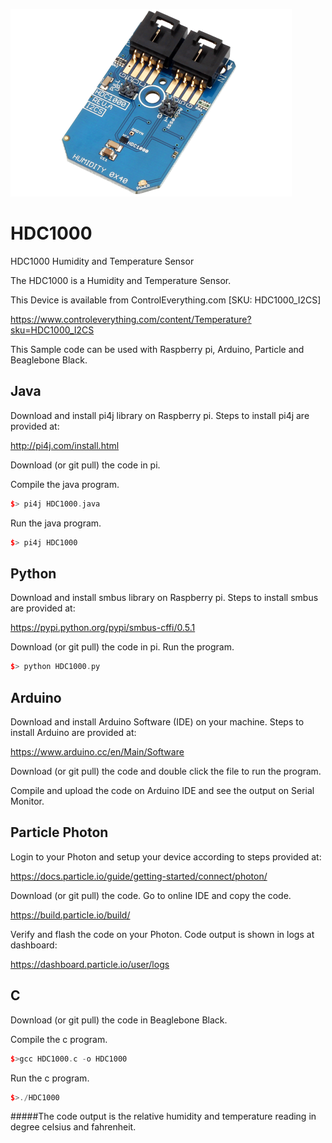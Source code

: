 [![HDC1000](HDC1000_I2CS.png)](https://www.controleverything.com/content/Temperature?sku=HDC1000_I2CS)
# HDC1000
HDC1000 Humidity and Temperature Sensor

The HDC1000 is a Humidity and Temperature Sensor.

This Device is available from ControlEverything.com [SKU: HDC1000_I2CS]

https://www.controleverything.com/content/Temperature?sku=HDC1000_I2CS

This Sample code can be used with Raspberry pi, Arduino, Particle and Beaglebone Black.

## Java
Download and install pi4j library on Raspberry pi. Steps to install pi4j are provided at:

http://pi4j.com/install.html

Download (or git pull) the code in pi.

Compile the java program.
```cpp
$> pi4j HDC1000.java
```

Run the java program.
```cpp
$> pi4j HDC1000
```

## Python
Download and install smbus library on Raspberry pi. Steps to install smbus are provided at:

https://pypi.python.org/pypi/smbus-cffi/0.5.1

Download (or git pull) the code in pi. Run the program.

```cpp
$> python HDC1000.py
```

## Arduino
Download and install Arduino Software (IDE) on your machine. Steps to install Arduino are provided at:

https://www.arduino.cc/en/Main/Software

Download (or git pull) the code and double click the file to run the program.

Compile and upload the code on Arduino IDE and see the output on Serial Monitor.

 
## Particle Photon
 
Login to your Photon and setup your device according to steps provided at:
 
https://docs.particle.io/guide/getting-started/connect/photon/
 
Download (or git pull) the code. Go to online IDE and copy the code.
 
https://build.particle.io/build/
 
Verify and flash the code on your Photon. Code output is shown in logs at dashboard:
 
https://dashboard.particle.io/user/logs


## C

Download (or git pull) the code in Beaglebone Black.

Compile the c program.
```cpp
$>gcc HDC1000.c -o HDC1000
```
Run the c program.
```cpp
$>./HDC1000
```
#####The code output is the relative humidity and temperature reading in degree celsius and fahrenheit.
